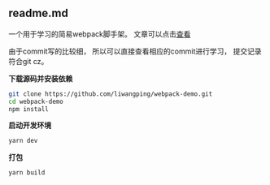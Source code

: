 ## readme.md
一个用于学习的简易webpack脚手架。
文章可以点击[查看](https://juejin.cn/post/6968521293796753415) 

由于commit写的比较细，
所以可以直接查看相应的commit进行学习，
提交记录符合git cz。

**下载源码并安装依赖**

```bash
git clone https://github.com/liwangping/webpack-demo.git
cd webpack-demo
npm install
```

**启动开发环境**

```javascript
yarn dev
```

**打包**

```javascript
yarn build
```
